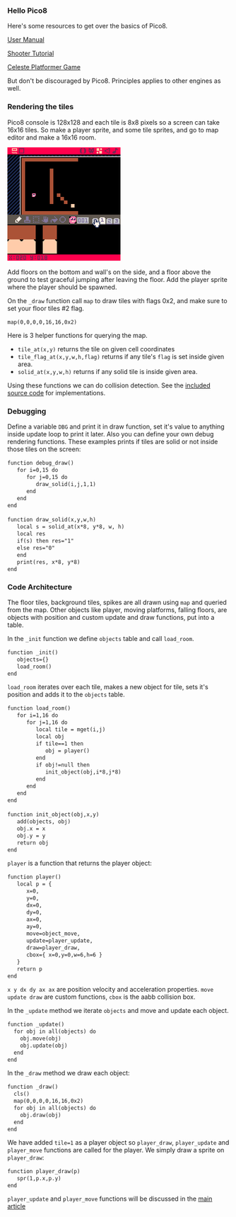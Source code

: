 ### Hello Pico8

Here's some resources to get over the basics of Pico8.

[User Manual](https://www.lexaloffle.com/pico8_manual.txt)

[Shooter Tutorial](https://ztiromoritz.github.io/pico-8-shooter/)

[Celeste Platformer Game](https://www.lexaloffle.com/bbs/?tid=2145)

But don't be discouraged by Pico8. Principles applies to other engines as well.

### Rendering the tiles

Pico8 console is 128x128 and each tile is 8x8 pixels so a screen can take 16x16 tiles. So
make a player sprite, and some tile sprites, and go to map editor and make a 16x16 room.

![map editor edit tiles](pre_map_editor_edit_tiles.gif)

Add floors on the bottom and wall's on the side, and a floor above the ground to test graceful jumping after leaving the floor. Add the player sprite where the player should be spawned.

On the `_draw` function call `map` to draw tiles with flags 0x2, and make sure to set your floor tiles #2 flag.

    map(0,0,0,0,16,16,0x2)

Here is 3 helper functions for querying the map. 
* `tile_at(x,y)` returns the tile on given cell coordinates
* `tile_flag_at(x,y,w,h,flag)` returns if any tile's `flag` is set inside given area.
* `solid_at(x,y,w,h)` returns if any solid tile is inside given area.

Using these functions we can do collision detection. See the [included source code](pre.p8) for implementations.

### Debugging

Define a variable `DBG` and print it in draw function, set it's value to anything inside update loop to print it later. Also you can define your own debug rendering functions. These examples prints if tiles are solid or not inside those tiles on the screen:

    function debug_draw()
       for i=0,15 do
          for j=0,15 do	
             draw_solid(i,j,1,1)
          end
       end
    end

    function draw_solid(x,y,w,h)
       local s = solid_at(x*8, y*8, w, h)
       local res
       if(s) then res="1"
       else res="0"
       end
       print(res, x*8, y*8)
    end

### Code Architecture

The floor tiles, background tiles, spikes are all drawn using `map` and queried from the map. Other objects like player, moving platforms, falling floors, are objects with position and custom update and draw functions, put into a table.

In the `_init` function we define `objects` table and call `load_room`.

    function _init()
       objects={}
       load_room()
    end


`load_room` iterates over each tile, makes a new object for tile, sets it's position and adds it to the `objects` table.

    function load_room()
       for i=1,16 do	
          for j=1,16 do
             local tile = mget(i,j)
             local obj
             if tile==1 then
                obj = player()
             end
             if obj!=null then
                init_object(obj,i*8,j*8)
             end
          end
       end
    end

    function init_object(obj,x,y)
       add(objects, obj)
       obj.x = x
       obj.y = y
       return obj
    end

`player` is a function that returns the player object:

    function player()
       local p = {
          x=0,
          y=0,
          dx=0,
          dy=0,
          ax=0,
          ay=0,
          move=object_move,
          update=player_update,
          draw=player_draw,
          cbox={ x=0,y=0,w=6,h=6 }
       }
       return p
    end

`x y dx dy ax ax` are position velocity and acceleration properties. `move update draw` are custom functions, `cbox` is the aabb collision box.


In the `_update` method we iterate `objects` and move and update each object.

    function _update()
      for obj in all(objects) do
        obj.move(obj)
        obj.update(obj)
      end
    end

In the `_draw` method we draw each object:

    function _draw()
      cls()
      map(0,0,0,0,16,16,0x2)
      for obj in all(objects) do
        obj.draw(obj)
      end
    end

We have added `tile=1` as a player object so `player_draw`, `player_update` and `player_move` functions are called for the player. We simply draw a sprite on `player_draw`:

    function player_draw(p)
       spr(1,p.x,p.y)
    end

`player_update` and `player_move` functions will be discussed in the [main article](README.md#Handling-Input-and-Horizontal-Movement)
